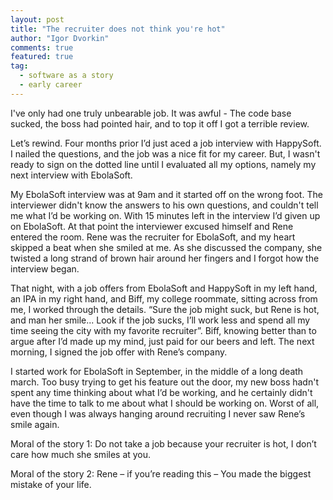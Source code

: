 ```yaml
---
layout: post
title: "The recruiter does not think you're hot"
author: "Igor Dvorkin"
comments: true
featured: true
tag:
  - software as a story
  - early career
---
```


I've only had one truly unbearable job. It was awful - The code base sucked, the boss had pointed hair, and to top it off I got a terrible review.

Let’s rewind. Four months prior I’d just aced a job interview with HappySoft. I nailed the questions, and the job was a nice fit for my career. But, I wasn't ready to sign on the dotted line until I evaluated all my options, namely my next interview with EbolaSoft.

My EbolaSoft interview was at 9am and it started off on the wrong foot. The interviewer didn't know the answers to his own questions, and couldn't tell me what I’d be working on. With 15 minutes left in the interview I’d given up on EbolaSoft. At that point the interviewer excused himself and Rene entered the room. Rene was the recruiter for EbolaSoft, and my heart skipped a beat when she smiled at me. As she discussed the company, she twisted a long strand of brown hair around her fingers and I forgot how the interview began.

That night, with a job offers from EbolaSoft and HappySoft in my left hand, an IPA in my right hand, and Biff, my college roommate, sitting across from me, I worked through the details. “Sure the job might suck, but Rene is hot, and man her smile... Look if the job sucks, I’ll work less and spend all my time seeing the city with my favorite recruiter”. Biff, knowing better than to argue after I’d made up my mind, just paid for our beers and left.
The next morning, I signed the job offer with Rene’s company.

I started work for EbolaSoft in September, in the middle of a long death march. Too busy trying to get his feature out the door, my new boss hadn't spent any time thinking about what I’d be working, and he certainly didn't have the time to talk to me about what I should be working on. Worst of all, even though I was always hanging around recruiting I never saw Rene’s smile again.

Moral of the story 1: Do not take a job because your recruiter is hot, I don’t care how much she smiles at you.

Moral of the story 2: Rene – if you’re reading this – You made the biggest mistake of your life.
